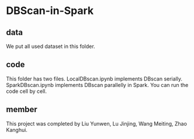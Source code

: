 # DBScan-in-Spark
## data
We put all used dataset in this folder.

## code
This folder has two files.
LocalDBscan.ipynb implements DBscan serially.
SparkDBscan.ipynb implements DBscan parallelly in Spark.
You can run the code cell by cell.

## member
This project was completed by Liu Yunwen, Lu Jinjing, Wang Meiting, Zhao Kanghui.